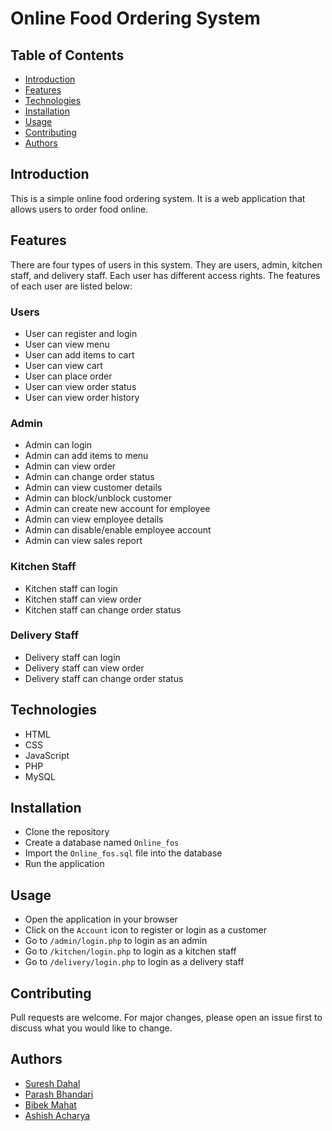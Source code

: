 # Online Food Ordering System

## Table of Contents
- [Introduction](#introduction)
- [Features](#features)
- [Technologies](#technologies)
- [Installation](#installation)
- [Usage](#usage)
- [Contributing](#contributing)
- [Authors](#author)

## Introduction
This is a simple online food ordering system. It is a web application that allows users to order food online. 

## Features
There are four types of users in this system. They are users, admin, kitchen staff, and delivery staff. Each user has different access rights. The features of each user are listed below:

### Users
- User can register and login
- User can view menu
- User can add items to cart
- User can view cart
- User can place order
- User can view order status
- User can view order history

### Admin
- Admin can login
- Admin can add items to menu
- Admin can view order
- Admin can change order status
- Admin can view customer details
- Admin can block/unblock customer
- Admin can create new account for employee
- Admin can view employee details
- Admin can disable/enable employee account
- Admin can view sales report

### Kitchen Staff
- Kitchen staff can login
- Kitchen staff can view order
- Kitchen staff can change order status

### Delivery Staff
- Delivery staff can login
- Delivery staff can view order
- Delivery staff can change order status

## Technologies
- HTML
- CSS
- JavaScript
- PHP
- MySQL

## Installation
- Clone the repository
- Create a database named `Online_fos`
- Import the `Online_fos.sql` file into the database
- Run the application

## Usage
- Open the application in your browser
- Click on the `Account` icon to register or login as a customer
- Go to `/admin/login.php` to login as an admin
- Go to `/kitchen/login.php` to login as a kitchen staff
- Go to `/delivery/login.php` to login as a delivery staff

## Contributing
Pull requests are welcome. For major changes, please open an issue first to discuss what you would like to change.

## Authors
- [Suresh Dahal](https://github.com/codersuresh)
- [Parash Bhandari](https://github.com/official-paras-bhandari)
- [Bibek Mahat](https://github.com/bibek-in-github)
- [Ashish Acharya](https://github.com/acharyaashish)